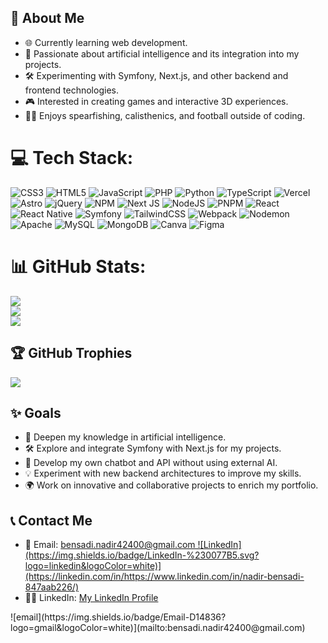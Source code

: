 <h2>💫 About Me</h2>
<ul>
  <li>🌐 Currently learning web development.</li>
  <li>🤖 Passionate about artificial intelligence and its integration into my projects.</li>
  <li>🛠️ Experimenting with Symfony, Next.js, and other backend and frontend technologies.</li>
  <li>🎮 Interested in creating games and interactive 3D experiences.</li>
  <li>🏋️‍♂️ Enjoys spearfishing, calisthenics, and football outside of coding.</li>
</ul>

# 💻 Tech Stack:
![CSS3](https://img.shields.io/badge/css3-%231572B6.svg?style=for-the-badge&logo=css3&logoColor=white) ![HTML5](https://img.shields.io/badge/html5-%23E34F26.svg?style=for-the-badge&logo=html5&logoColor=white) ![JavaScript](https://img.shields.io/badge/javascript-%23323330.svg?style=for-the-badge&logo=javascript&logoColor=%23F7DF1E) ![PHP](https://img.shields.io/badge/php-%23777BB4.svg?style=for-the-badge&logo=php&logoColor=white) ![Python](https://img.shields.io/badge/python-3670A0?style=for-the-badge&logo=python&logoColor=ffdd54) ![TypeScript](https://img.shields.io/badge/typescript-%23007ACC.svg?style=for-the-badge&logo=typescript&logoColor=white) ![Vercel](https://img.shields.io/badge/vercel-%23000000.svg?style=for-the-badge&logo=vercel&logoColor=white) ![Astro](https://img.shields.io/badge/astro-%232C2052.svg?style=for-the-badge&logo=astro&logoColor=white) ![jQuery](https://img.shields.io/badge/jquery-%230769AD.svg?style=for-the-badge&logo=jquery&logoColor=white) ![NPM](https://img.shields.io/badge/NPM-%23CB3837.svg?style=for-the-badge&logo=npm&logoColor=white) ![Next JS](https://img.shields.io/badge/Next-black?style=for-the-badge&logo=next.js&logoColor=white) ![NodeJS](https://img.shields.io/badge/node.js-6DA55F?style=for-the-badge&logo=node.js&logoColor=white) ![PNPM](https://img.shields.io/badge/pnpm-%234a4a4a.svg?style=for-the-badge&logo=pnpm&logoColor=f69220) ![React](https://img.shields.io/badge/react-%2320232a.svg?style=for-the-badge&logo=react&logoColor=%2361DAFB) ![React Native](https://img.shields.io/badge/react_native-%2320232a.svg?style=for-the-badge&logo=react&logoColor=%2361DAFB) ![Symfony](https://img.shields.io/badge/symfony-%23000000.svg?style=for-the-badge&logo=symfony&logoColor=white) ![TailwindCSS](https://img.shields.io/badge/tailwindcss-%2338B2AC.svg?style=for-the-badge&logo=tailwind-css&logoColor=white) ![Webpack](https://img.shields.io/badge/webpack-%238DD6F9.svg?style=for-the-badge&logo=webpack&logoColor=black) ![Nodemon](https://img.shields.io/badge/NODEMON-%23323330.svg?style=for-the-badge&logo=nodemon&logoColor=%BBDEAD) ![Apache](https://img.shields.io/badge/apache-%23D42029.svg?style=for-the-badge&logo=apache&logoColor=white) ![MySQL](https://img.shields.io/badge/mysql-4479A1.svg?style=for-the-badge&logo=mysql&logoColor=white) ![MongoDB](https://img.shields.io/badge/MongoDB-%234ea94b.svg?style=for-the-badge&logo=mongodb&logoColor=white) ![Canva](https://img.shields.io/badge/Canva-%2300C4CC.svg?style=for-the-badge&logo=Canva&logoColor=white) ![Figma](https://img.shields.io/badge/figma-%23F24E1E.svg?style=for-the-badge&logo=figma&logoColor=white)
# 📊 GitHub Stats:
![](https://github-readme-stats.vercel.app/api?username=Nadir-Bsd&theme=aura&hide_border=false&include_all_commits=false&count_private=false)<br/>
![](https://github-readme-streak-stats.herokuapp.com/?user=Nadir-Bsd&theme=aura&hide_border=false)<br/>
![](https://github-readme-stats.vercel.app/api/top-langs/?username=Nadir-Bsd&theme=aura&hide_border=false&include_all_commits=false&count_private=false&layout=compact)

## 🏆 GitHub Trophies
![](https://github-profile-trophy.vercel.app/?username=Nadir-Bsd&theme=radical&no-frame=true&no-bg=false&margin-w=4)

<!-- Proudly created with GPRM ( https://gprm.itsvg.in ) -->

<h2>✨ Goals</h2>
<ul>
  <li>🤖 Deepen my knowledge in artificial intelligence.</li>
  <li>🛠️ Explore and integrate Symfony with Next.js for my projects.</li>
  <li>🚀 Develop my own chatbot and API without using external AI.</li>
  <li>💡 Experiment with new backend architectures to improve my skills.</li>
  <li>🌍 Work on innovative and collaborative projects to enrich my portfolio.</li>
</ul>

<h2>📞 Contact Me</h2>
<ul>
  <li>📧 Email: <a href="mailto:bensadi.nadir42400@gmail.com">bensadi.nadir42400@gmail.com  ![LinkedIn](https://img.shields.io/badge/LinkedIn-%230077B5.svg?logo=linkedin&logoColor=white)](https://linkedin.com/in/https://www.linkedin.com/in/nadir-bensadi-847aab226/)</a></li>
  <li>👨‍🎓 LinkedIn: <a href="https://www.linkedin.com/in/nadir-bensadi-847aab226/" target="_blank">My LinkedIn Profile</a></li>
</ul>
 ![email](https://img.shields.io/badge/Email-D14836?logo=gmail&logoColor=white)](mailto:bensadi.nadir42400@gmail.com) 

